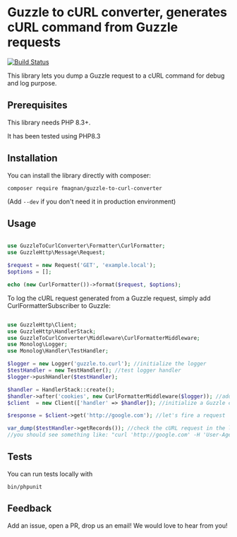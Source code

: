 # Guzzle to cURL converter, generates cURL command from Guzzle requests

[![Build Status](https://travis-ci.org/fmagnan/guzzle-to-curl-converter.svg?branch=master)](https://travis-ci.org/fmagnan/guzzle-to-curl-converter)

This library lets you dump a Guzzle request to a cURL command for debug and log purpose.

## Prerequisites

This library needs PHP 8.3+.

It has been tested using PHP8.3

## Installation

You can install the library directly with composer:

```
composer require fmagnan/guzzle-to-curl-converter
```

(Add `--dev` if you don't need it in production environment)

## Usage

```php

use GuzzleToCurlConverter\Formatter\CurlFormatter;
use GuzzleHttp\Message\Request;

$request = new Request('GET', 'example.local');
$options = [];

echo (new CurlFormatter())->format($request, $options);

```

To log the cURL request generated from a Guzzle request, simply add CurlFormatterSubscriber to Guzzle:

```php

use GuzzleHttp\Client;
use GuzzleHttp\HandlerStack;
use GuzzleToCurlConverter\Middleware\CurlFormatterMiddleware;
use Monolog\Logger;
use Monolog\Handler\TestHandler;

$logger = new Logger('guzzle.to.curl'); //initialize the logger
$testHandler = new TestHandler(); //test logger handler
$logger->pushHandler($testHandler);

$handler = HandlerStack::create();
$handler->after('cookies', new CurlFormatterMiddleware($logger)); //add the cURL formatter middleware
$client  = new Client(['handler' => $handler]); //initialize a Guzzle client

$response = $client->get('http://google.com'); //let's fire a request

var_dump($testHandler->getRecords()); //check the cURL request in the logs,
//you should see something like: "curl 'http://google.com' -H 'User-Agent: Guzzle/4.2.1 curl/7.37.1 PHP/5.5.16"

```

## Tests

You can run tests locally with

```
bin/phpunit
```

## Feedback

Add an issue, open a PR, drop us an email! We would love to hear from you!
